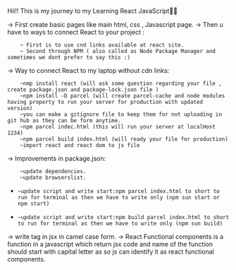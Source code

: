 Hii!! This is my journey to my Learning React JavaScript🚀🚀


-> First create basic pages like main html, css , Javascript page.
-> Then u have to ways to connect React to your project :

        ~ First is to use cnd links available at react site.
        ~ Second through NPM ( also called as Node Package Manager and sometimes we dont prefer to say this :)

-> Way to connect React to my laptop without cdn links:

        ~nmp install react (will ask some question regarding your file , create package.json and package-lock.json file )
        ~npm install -D parcel (will create parcel-cache and node modules having property to run your server for production with updated version)
        ~you can make a gitignore file to keep them for not uploading in git hub as they can be form anytime.
        ~npm parcel indec.html (this will run your server at localHost 1234)
        ~npm parcel build index.html (will ready your file for production)
        ~import react and react dom to js file

-> Improvements in package.json:

        ~update dependencies.
        ~update browserslist.
  *     ~update script and write start:npm parcel index.html to short to run for terminal as then we have to write only (npm sun start or 
        npm start)
  *     ~update script and write start:npm build parcel index.html to short to run for terminal as then we have to write only (npm sun build)

-> write tag in jsx in camel case form.
-> React Functional components is a function in a javascript which return jsx code and name of the function should start with capital letter as so js can identify it as react functional components.

        
        

